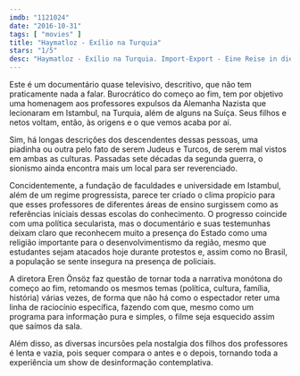 ```yaml
---
imdb: "1121024"
date: "2016-10-31"
tags: [ "movies" ]
title: "Haymatloz - Exílio na Turquia"
stars: "1/5"
desc: "Haymatloz - Exílio na Turquia. Import-Export - Eine Reise in die deutsch-türkische Vergangenheit (Germany, 2006). Dirigido por Eren Önsöz. Escrito por Eren Önsöz. Com Götz Aly, Ayhan Ayrilmaz, Cornelius Bischoff, Christoph Daum, Gültekin Emre, Hartmut Heller, Jörg Hustiak (Narrator), Rudi Höhnow, Bayram Kaya."
---
```

Este é um documentário quase televisivo, descritivo, que não tem praticamente nada a falar. Burocrático do começo ao fim, tem por objetivo uma homenagem aos professores expulsos da Alemanha Nazista que lecionaram em Istambul, na Turquia, além de alguns na Suíça. Seus filhos e netos voltam, então, às origens e o que vemos acaba por aí.

Sim, há longas descrições dos descendentes dessas pessoas, uma piadinha ou outra pelo fato de serem Judeus e Turcos, de serem mal vistos em ambas as culturas. Passadas sete décadas da segunda guerra, o sionismo ainda encontra mais um local para ser reverenciado.

Concidentemente, a fundação de faculdades e universidade em Istambul, além de um regime progressista, parece ter criado o clima propício para que esses professores de diferentes áreas de ensino surgissem como as referências iniciais dessas escolas do conhecimento. O progresso coincide com uma política secularista, mas o documentário e suas testemunhas deixam claro que reconhecem muito a presença do Estado como uma religião importante para o desenvolvimentismo da região, mesmo que estudantes sejam atacados hoje durante protestos e, assim como no Brasil, a população se sente insegura na presença de policiais.

A diretora Eren Önsöz faz questão de tornar toda a narrativa monótona do começo ao fim, retomando os mesmos temas (política, cultura, família, história) várias vezes, de forma que não há como o espectador reter uma linha de raciocínio específica, fazendo com que, mesmo como um programa para informação pura e simples, o filme seja esquecido assim que saímos da sala.

Além disso, as diversas incursões pela nostalgia dos filhos dos professores é lenta e vazia, pois sequer compara o antes e o depois, tornando toda a experiência um show de desinformação contemplativa.
